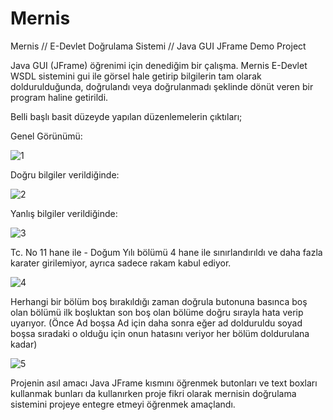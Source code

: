# Mernis
Mernis // E-Devlet Doğrulama Sistemi // Java GUI JFrame Demo Project


Java GUI (JFrame) öğrenimi için denediğim bir çalışma. Mernis E-Devlet WSDL sistemini gui ile görsel hale getirip bilgilerin tam olarak doldurulduğunda,
doğrulandı veya doğrulanmadı şeklinde dönüt veren bir program haline getirildi. 


Belli başlı basit düzeyde yapılan düzenlemelerin çıktıları;

Genel Görünümü:

![1](https://user-images.githubusercontent.com/71668283/118731115-5d24a600-b841-11eb-9741-161613283fef.png)


Doğru bilgiler verildiğinde:

![2](https://user-images.githubusercontent.com/71668283/118731177-7fb6bf00-b841-11eb-8d7b-9dd36460319a.png)


Yanlış bilgiler verildiğinde:

![3](https://user-images.githubusercontent.com/71668283/118731231-95c47f80-b841-11eb-84fb-9d54fb0cd3f5.png)


Tc. No 11 hane ile - Doğum Yılı bölümü 4 hane ile sınırlandırıldı ve daha fazla karater girilemiyor, ayrıca sadece rakam kabul ediyor.

![4](https://user-images.githubusercontent.com/71668283/118731551-b7be0200-b841-11eb-99e6-891c0e968d60.png)


Herhangi bir bölüm boş bırakıldığı zaman doğrula butonuna basınca boş olan bölümü ilk boşluktan son boş olan bölüme doğru sırayla hata verip uyarıyor. 
(Önce Ad boşsa Ad için daha sonra eğer ad dolduruldu soyad boşsa sıradaki o olduğu için onun hatasını veriyor her bölüm doldurulana kadar)

![5](https://user-images.githubusercontent.com/71668283/118731833-e6d47380-b841-11eb-814c-9e83c2afde04.png)



Projenin asıl amacı Java JFrame kısmını öğrenmek butonları ve text boxları kullanmak bunları da kullanırken proje fikri olarak 
mernisin doğrulama sistemini projeye entegre etmeyi öğrenmek amaçlandı.
